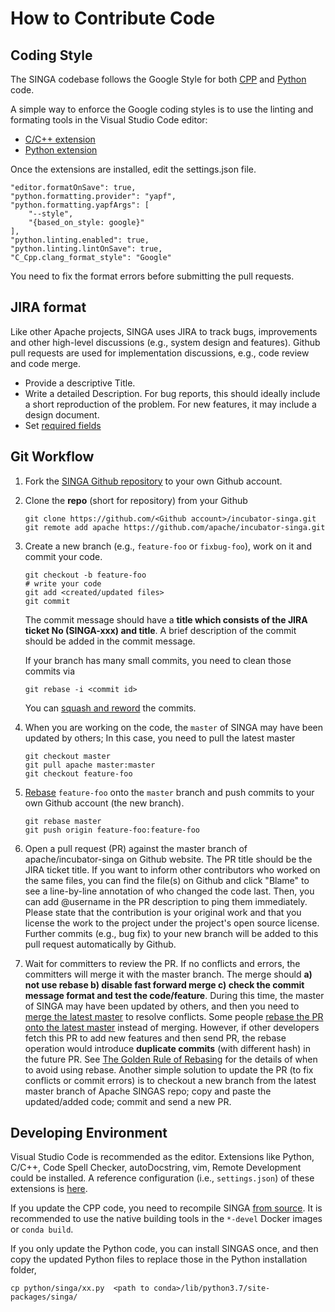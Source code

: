 <!--
    Licensed to the Apache Software Foundation (ASF) under one
    or more contributor license agreements.  See the NOTICE file
    distributed with this work for additional information
    regarding copyright ownership.  The ASF licenses this file
    to you under the Apache License, Version 2.0 (the
    "License"); you may not use this file except in compliance
    with the License.  You may obtain a copy of the License at

      http://www.apache.org/licenses/LICENSE-2.0

    Unless required by applicable law or agreed to in writing,
    software distributed under the License is distributed on an
    "AS IS" BASIS, WITHOUT WARRANTIES OR CONDITIONS OF ANY
    KIND, either express or implied.  See the License for the
    specific language governing permissions and limitations
    under the License.
-->
# How to Contribute Code

## Coding Style

The SINGA codebase follows the Google Style for both [CPP](http://google-styleguide.googlecode.com/svn/trunk/cppguide.xml) and [Python](http://google.github.io/styleguide/pyguide.html) code.

A simple way to enforce the Google coding styles is to use the linting and formating tools in the Visual Studio Code editor:

  * [C/C++ extension](https://marketplace.visualstudio.com/items?itemName=ms-vscode.cpptools)
  * [Python extension](https://marketplace.visualstudio.com/items?itemName=ms-python.python)

Once the extensions are installed, edit the settings.json file.

    "editor.formatOnSave": true,
    "python.formatting.provider": "yapf",
    "python.formatting.yapfArgs": [
        "--style",
        "{based_on_style: google}"
    ],
    "python.linting.enabled": true,
    "python.linting.lintOnSave": true,
    "C_Cpp.clang_format_style": "Google"

You need to fix the format errors before submitting the pull requests.

## JIRA format

Like other Apache projects, SINGA uses JIRA to track bugs, improvements and
other high-level discussions (e.g., system design and features).  Github pull requests are
used for implementation discussions, e.g., code review and code merge.

* Provide a descriptive Title.
* Write a detailed Description. For bug reports, this should ideally include a
  short reproduction of the problem. For new features, it may include a design
  document.
* Set [required fields](https://cwiki.apache.org/confluence/display/SPARK/Contributing+to+Spark#ContributingtoSpark-JIRA)

## Git Workflow


1. Fork the [SINGA Github repository](https://github.com/apache/incubator-singa) to your own Github account. 

2. Clone the **repo** (short for repository) from your Github

       git clone https://github.com/<Github account>/incubator-singa.git
       git remote add apache https://github.com/apache/incubator-singa.git

3. Create a new branch (e.g., `feature-foo` or `fixbug-foo`), work on it and commit your code. 
      
       git checkout -b feature-foo
       # write your code
       git add <created/updated files>
       git commit

    The commit message should have a **title which consists of the JIRA ticket No (SINGA-xxx) and title**. A brief description of the commit should be added in the commit message.
    
    If your branch has many small commits, you need to clean those commits via 
    
       git rebase -i <commit id>
    
    You can [squash and reword](https://help.github.com/en/articles/about-git-rebase) the commits.

4. When you are working on the code, the `master` of SINGA may have been updated by others; In this case, you need to pull the latest master

       git checkout master
       git pull apache master:master
       git checkout feature-foo


5. [Rebase](https://git-scm.com/book/en/v2/Git-Branching-Rebasing) `feature-foo` onto the `master` branch and push commits to your own Github account (the new branch).

       git rebase master
       git push origin feature-foo:feature-foo

6. Open a pull request (PR) against the master branch of apache/incubator-singa on Github website. The PR title should be the JIRA ticket title. If you want to inform other contributors who worked on the same files, you can find the file(s) on Github and click "Blame" to see a line-by-line annotation of who changed the code last.  Then, you can add @username in the PR description to ping them immediately. Please state that the contribution is your original work and that you license the work to the project under the project's open source license. Further commits (e.g., bug fix) to your new branch will be added to this pull request automatically by Github.

7. Wait for committers to review the PR. If no conflicts and errors, the committers will merge it with the master branch. The merge should **a) not use rebase b) disable fast forward merge c) check the commit message format and test the code/feature**. During this time, the master of SINGA may have been updated by others, and then you need to [merge the latest master](https://docs.fast.ai/dev/git.html#how-to-keep-your-feature-branch-up-to-date) to resolve conflicts. Some people [rebase the PR onto the latest master](https://github.com/edx/edx-platform/wiki/How-to-Rebase-a-Pull-Request) instead of merging. However, if other developers fetch this PR to add new features and then send PR, the rebase operation would introduce **duplicate commits** (with different hash) in the future PR. See [The Golden Rule of Rebasing](https://www.atlassian.com/git/tutorials/merging-vs-rebasing) for the details of when to avoid using rebase. Another simple solution to update the PR (to fix conflicts or commit errors) is to checkout a new branch from the latest master branch of Apache SINGAS repo; copy and paste the updated/added code; commit and send a new PR.


## Developing Environment

Visual Studio Code is recommended as the editor. Extensions like Python, C/C++, Code Spell Checker, autoDocstring, vim, Remote Development could be installed. A reference configuration (i.e., `settings.json`) of these extensions is [here](https://gist.github.com/nudles/3d23cfb6ffb30ca7636c45fe60278c55).

If you update the CPP code, you need to recompile SINGA [from source](./build.md). It is recommended to use the native building tools in the `*-devel` Docker images or `conda build`.

If you only update the Python code, you can install SINGAS once, and then copy the updated Python files to replace those in the Python installation folder, 

    cp python/singa/xx.py  <path to conda>/lib/python3.7/site-packages/singa/